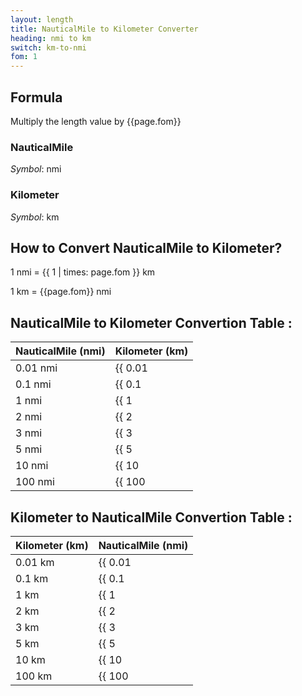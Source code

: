 ```yaml
---
layout: length
title: NauticalMile to Kilometer Converter
heading: nmi to km
switch: km-to-nmi
fom: 1
---
```


## Formula
Multiply the length value by {{page.fom}}

### NauticalMile
*Symbol*: nmi

### Kilometer
*Symbol*: km

## How to Convert NauticalMile to Kilometer?
1 nmi = {{ 1 | times: page.fom }} km

1 km = {{page.fom}} nmi

## NauticalMile to Kilometer Convertion Table :

| NauticalMile (nmi) | Kilometer (km) |
| ---- | ---- |
| 0.01 nmi | {{ 0.01 | times: page.fom | round: 5 }} km |
| 0.1 nmi | {{ 0.1 | times: page.fom | round: 5 }} km |
| 1 nmi | {{ 1 | times: page.fom | round: 5 }} km |
| 2 nmi | {{ 2 | times: page.fom | round: 5 }} km |
| 3 nmi | {{ 3 | times: page.fom | round: 5 }} km |
| 5 nmi | {{ 5 | times: page.fom | round: 5 }} km |
| 10 nmi | {{ 10 | times: page.fom | round: 5 }} km |
| 100 nmi | {{ 100 | times: page.fom | round: 5 }} km |

## Kilometer to NauticalMile Convertion Table :

| Kilometer (km) | NauticalMile (nmi) |
| ---- | ---- |
| 0.01 km | {{ 0.01 | divided_by: page.fom | round: 5 }} nmi |
| 0.1 km | {{ 0.1 | divided_by: page.fom | round: 5 }} nmi |
| 1 km | {{ 1 | divided_by: page.fom | round: 5 }} nmi |
| 2 km | {{ 2 | divided_by: page.fom | round: 5 }} nmi |
| 3 km | {{ 3 | divided_by: page.fom | round: 5 }} nmi |
| 5 km | {{ 5 | divided_by: page.fom | round: 5 }} nmi |
| 10 km | {{ 10 | divided_by: page.fom | round: 5 }} nmi |
| 100 km | {{ 100 | divided_by: page.fom | round: 5 }} nmi |

<script>
selectInput[10].selected = true
selectOutput[8].selected = true
</script>
